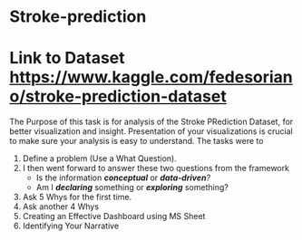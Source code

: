 # Stroke-prediction
# Link to Dataset https://www.kaggle.com/fedesoriano/stroke-prediction-dataset
The Purpose of this task is for analysis of the Stroke PRediction Dataset, for better visualization and insight. Presentation of your visualizations is crucial to make sure your analysis is easy to understand.
 The tasks were to 
  1. Define a problem (Use a What Question).
  2. I then went forward to answer these two questions from the framework 
      - Is the information ***conceptual*** or ***data-driven**?*
      - Am I ***declaring*** something or ***exploring*** something?
  3. Ask 5 Whys for the first time.
  4. Ask another 4 Whys 
  5. Creating an Effective Dashboard using MS Sheet
  6. Identifying Your Narrative
